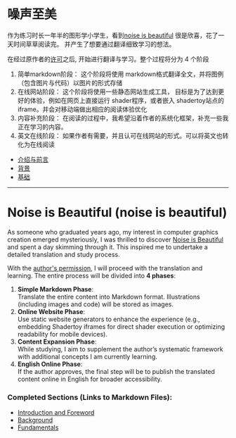 # 噪声至美

作为练习时长一年半的图形学小学生，看到[noise is beautiful](https://github.com/stegu/noiseisbeautiful) 很是欣喜，花了一天时间草草阅读完。 并产生了想要通过翻译细致学习的想法。

在经过原作者的[许可](https://github.com/stegu/noiseisbeautiful/issues/2)之后, 开始进行翻译与学习。整个过程将分为 4 个阶段

1. 简单markdown阶段： 这个阶段将使用 markdown格式翻译全文，并将图例（包含图片与代码）以图片的形式存储
2. 在线网站阶段： 这个阶段将使用一些静态网站生成工具， 目标是为了达到更好的体验，例如在网页上直接运行 shader程序，或者嵌入 shadertoy站点的 iframe。并会对移动端做出相应的阅读体验优化
3. 内容补充阶段： 在阅读的过程中，我希望沿着作者的系统化框架，补充一些我正在学习的内容。
4. 英文在线阶段： 如果作者有需要，并且认可在线网站的形式。可以将英文也转化为在线阅读

- [介绍与前言](0_Introduction%20and%20Forword.md)
- [背景](3_Background.md)
- [基础](4_Fundamentals.md)





---

# Noise is Beautiful (noise is beautiful)

As someone who graduated years ago, my interest in computer graphics creation emerged mysteriously, I was thrilled to discover [Noise is Beautiful](https://github.com/stegu/noiseisbeautiful) and spent a day skimming through it. This inspired me to undertake a detailed translation and study process. 

With the [author's permission](https://github.com/stegu/noiseisbeautiful/issues/2), I will proceed with the translation and learning. The entire process will be divided into **4 phases**:

1. **Simple Markdown Phase**:  
   Translate the entire content into Markdown format. Illustrations (including images and code) will be stored as images.  
2. **Online Website Phase**:  
   Use static website generators to enhance the experience (e.g., embedding Shadertoy iframes for direct shader execution or optimizing readability for mobile devices).  
3. **Content Expansion Phase**:  
   While studying, I aim to supplement the author’s systematic framework with additional concepts I am currently learning.  
4. **English Online Phase**:  
   If the author approves, the final step will be to publish the translated content online in English for broader accessibility.  


### Completed Sections (Links to Markdown Files):
- [Introduction and Foreword](0_Introduction%20and%20Forword.md)  
- [Background](3_Background.md)  
- [Fundamentals](4_Fundamentals.md)  

